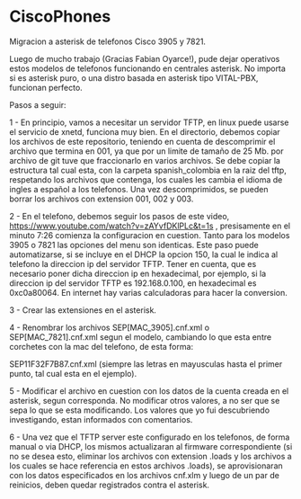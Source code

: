 # CiscoPhones
Migracion a asterisk de telefonos Cisco 3905 y 7821.

Luego de mucho trabajo (Gracias Fabian Oyarce!), pude dejar operativos estos modelos de telefonos funcionando en centrales asterisk.
No importa si es asterisk puro, o una distro basada en asterisk tipo VITAL-PBX, funcionan perfecto.

Pasos a seguir:

1 - En principio, vamos a necesitar un servidor TFTP, en linux puede usarse el servicio de xnetd, funciona muy bien.
En el directorio, debemos copiar los archivos de este repositorio, teniendo en cuenta de descomprimir el archivo que termina en 001, ya que por un limite de tamaño de 25 Mb. por archivo de git tuve que fraccionarlo en varios archivos.
Se debe copiar la estructura tal cual esta, con la carpeta spanish_colombia en la raiz del tftp, respetando los archivos que contenga, los cuales les cambia el idioma de ingles a español a los telefonos.
Una vez descomprimidos, se pueden borrar los archivos con extension 001, 002 y 003.

2 - En el telefono, debemos seguir los pasos de este video, https://www.youtube.com/watch?v=zAYvfDKlPLc&t=1s , presisamente en el minuto 7:26 comienza la configuracion en cuestion. Tanto para los modelos 3905 o 7821 las opciones del menu son identicas. Este paso puede automatizarse, si se incluye en el DHCP la opcion 150, la cual le indica al telefono la direccion ip del servidor TFTP. Tener en cuenta, que es necesario poner dicha direccion ip en hexadecimal, por ejemplo, si la direccion ip del servidor TFTP es 192.168.0.100, en hexadecimal es 0xc0a80064. En internet hay varias calculadoras para hacer la conversion.

3 - Crear las extensiones en el asterisk.

4 - Renombrar los archivos SEP[MAC_3905].cnf.xml o SEP[MAC_7821].cnf.xml segun el modelo, cambiando lo que esta entre corchetes con la mac del telefono, de esta forma:

SEP11F32F7B87.cnf.xml (siempre las letras en mayusculas hasta el primer punto, tal cual esta en el ejemplo).

5 - Modificar el archivo en cuestion con los datos de la cuenta creada en el asterisk, segun corresponda. No modificar otros valores, a no ser que se sepa lo que se esta modificando. Los valores que yo fui descubriendo investigando, estan informados con comentarios.

6 - Una vez que el TFTP server este configurado en los telefonos, de forma manual o via DHCP, los mismos actualizaran al firmware correspondiente (si no se desea esto, eliminar los archivos con extension .loads y los archivos a los cuales se hace referencia en estos archivos .loads), se aprovisionaran con los datos especificados en los archivos cnf.xlm y luego de un par de reinicios, deben quedar registrados contra el asterisk.

